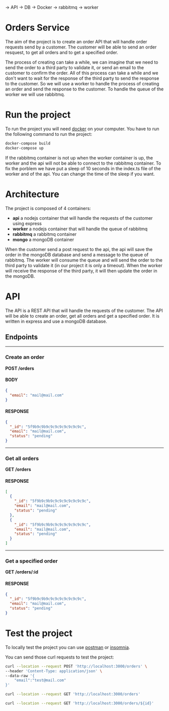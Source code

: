 -> API
-> DB
-> Docker
-> rabbitmq
-> worker

# Orders Service

The aim of the project is to create an order API that will handle order requests send by a customer.
The customer will be able to send an order resquest, to get all orders and to get a specified order.

The process of creating can take a while, we can imagine that we need to send the order to a third party to validate it, or send an email to the customer to confirm the order. All of this process can take a while and we don't want to wait for the response of the third party to send the response to the customer. So we will use a worker to handle the process of creating an order and send the response to the customer. To handle the queue of the worker we will use rabbitmq.

# Run the project

To run the project you will need [docker](https://docs.docker.com/engine/) on your computer.
You have to run the following command to run the project:

```bash
docker-compose build
docker-compose up
```

If the rabbitmq container is not up when the worker container is up, the worker and the api will not be able to connect to the rabbitmq container.
To fix the porblem we have put a sleep of 10 seconds in the index.ts file of the worker and of the api. You can change the time of the sleep if you want.

# Architecture

The project is composed of 4 containers:

- **api** a nodejs container that will handle the requests of the customer using express
- **worker** a nodejs container that will handle the queue of rabbitmq
- **rabbitmq** a rabbitmq container
- **mongo** a mongoDB container

When the customer send a post request to the api, the api will save the order in the mongoDB database and send a message to the queue of rabbitmq.
The worker will consume the queue and will send the order to the third party to validate it (in our project it is only a timeout). When the worker will receive the response of the third party, it will then update the order in the mongoDB.

# API

The API is a REST API that will handle the requests of the customer. The API will be able to create an order, get all orders and get a specified order.
It is written in express and use a mongoDB database.

## Endpoints

---

### Create an order

**POST /orders**

#### BODY

```json
{
  "email": "mail@mail.com"
}
```

#### RESPONSE

```json
{
  "_id": "5f9b9c9b9c9c9c9c9c9c9c9c",
  "email": "mail@mail.com",
  "status": "pending"
}
```

---

### Get all orders

**GET /orders**

#### RESPONSE

```json
[
  {
    "_id": "5f9b9c9b9c9c9c9c9c9c9c9c",
    "email": "mail@mail.com",
    "status": "pending"
  },
  {
    "_id": "5f9b9c9b9c9c9c9c9c9c9c9c",
    "email": "mail@mail.com",
    "status": "pending"
  }
]
```

---

### Get a specified order

**GET /orders/:id**

#### RESPONSE

```json
{
  "_id": "5f9b9c9b9c9c9c9c9c9c9c9c",
  "email": "mail@mail.com",
  "status": "pending"
}
```

# Test the project

To locally test the project you can use [postman](https://www.postman.com/) or [insomnia](https://insomnia.rest/).

You can send those curl requests to test the project:

```bash
curl --location --request POST 'http://localhost:3000/orders' \
--header 'Content-Type: application/json' \
--data-raw '{
    "email":"test@mail.com"
}'
```

```bash
curl --location --request GET 'http://localhost:3000/orders'
```

```bash
curl --location --request GET 'http://localhost:3000/orders/${id}'
```
